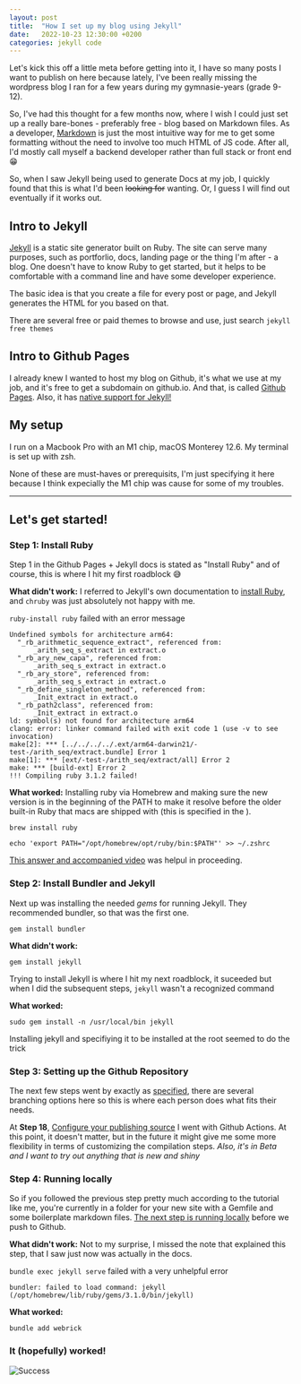 ```yaml
---
layout: post
title:  "How I set up my blog using Jekyll"
date:   2022-10-23 12:30:00 +0200
categories: jekyll code
---
```


Let's kick this off a little meta before getting into it, I have so many posts I want to publish on here because lately, I've been really missing the wordpress blog I ran for a few years during my gymnasie-years (grade 9-12).

So, I've had this thought for a few months now, where I wish I could just set up a really bare-bones - preferably free - blog based on Markdown files. As a developer, [Markdown](https://www.markdownguide.org/getting-started/) is just the most intuitive way for me to get some formatting without the need to involve too much HTML of JS code. After all, I'd mostly call myself a backend developer rather than full stack or front end 😁

So, when I saw Jekyll being used to generate Docs at my job, I quickly found that this is what I'd been ~~looking for~~ wanting. Or, I guess I will find out eventually if it works out.

## Intro to Jekyll
[Jekyll](https://jekyllrb.com/) is a static site generator built on Ruby. The site can serve many purposes, such as portforlio, docs, landing page or the thing I'm after - a blog. One doesn't have to know Ruby to get started, but it helps to be comfortable with a command line and have some developer experience.

The basic idea is that you create a file for every post or page, and Jekyll generates the HTML for you based on that.

There are several free or paid themes to browse and use, just search `jekyll free themes`


## Intro to Github Pages
I already knew I wanted to host my blog on Github, it's what we use at my job, and it's free to get a subdomain on github.io. And that, is called [Github Pages](https://pages.github.com/). Also, it has [native support for Jekyll!](https://docs.github.com/en/pages/setting-up-a-github-pages-site-with-jekyll/creating-a-github-pages-site-with-jekyll)

## My setup
I run on a Macbook Pro with an M1 chip, macOS Monterey 12.6. My terminal is set up with zsh.

None of these are must-haves or prerequisits, I'm just specifying it here because I think expecially the M1 chip was cause for some of my troubles.

---

## Let's get started!

### Step 1: Install Ruby

Step 1 in the Github Pages + Jekyll docs is stated as "Install Ruby" and of course, this is where I hit my first roadblock 😅

**What didn't work:**
I referred to Jekyll's own documentation to [install Ruby](https://jekyllrb.com/docs/installation/macos/), and `chruby` was just absolutely not happy with me.

`ruby-install ruby` failed with an error message

```
Undefined symbols for architecture arm64:
  "_rb_arithmetic_sequence_extract", referenced from:
      _arith_seq_s_extract in extract.o
  "_rb_ary_new_capa", referenced from:
      _arith_seq_s_extract in extract.o
  "_rb_ary_store", referenced from:
      _arith_seq_s_extract in extract.o
  "_rb_define_singleton_method", referenced from:
      _Init_extract in extract.o
  "_rb_path2class", referenced from:
      _Init_extract in extract.o
ld: symbol(s) not found for architecture arm64
clang: error: linker command failed with exit code 1 (use -v to see invocation)
make[2]: *** [../../../../.ext/arm64-darwin21/-test-/arith_seq/extract.bundle] Error 1
make[1]: *** [ext/-test-/arith_seq/extract/all] Error 2
make: *** [build-ext] Error 2
!!! Compiling ruby 3.1.2 failed!
```

**What worked:**
Installing ruby via Homebrew and making sure the new version is in the beginning of the PATH to make it resolve before the older built-in Ruby that macs are shipped with (this is specified in the ).

`brew install ruby`

`echo 'export PATH="/opt/homebrew/opt/ruby/bin:$PATH"' >> ~/.zshrc`

[This answer and accompanied video](https://talk.jekyllrb.com/t/need-help-with-chruby-unknown-ruby-ruby-3-1-1/7255/4) was helpul in proceeding.

### Step 2: Install Bundler and Jekyll
Next up was installing the needed *gems* for running Jekyll. They recommended bundler, so that was the first one.

`gem install bundler`

**What didn't work:** 

`gem install jekyll`

Trying to install Jekyll is where I hit my next roadblock, it suceeded but when I did the subsequent steps, `jekyll` wasn't a recognized command

**What worked:**

`sudo gem install -n /usr/local/bin jekyll`

Installing jekyll and specifiying it to be installed at the root seemed to do the trick

### Step 3: Setting up the Github Repository

The next few steps went by exactly as [specified](https://docs.github.com/en/pages/setting-up-a-github-pages-site-with-jekyll/creating-a-github-pages-site-with-jekyll#creating-a-repository-for-your-site), there are several branching options here so this is where each person does what fits their needs.

At **Step 18**, [Configure your publishing source](https://docs.github.com/en/pages/getting-started-with-github-pages/configuring-a-publishing-source-for-your-github-pages-site) I went with Github Actions. At this point, it doesn't matter, but in the future it might give me some more flexibility in terms of customizing the compilation steps. *Also, it's in Beta and I want to try out anything that is new and shiny*

### Step 4: Running locally

So if you followed the previous step pretty much according to the tutorial like me, you're currently in a folder for your new site with a Gemfile and some boilerplate markdown files.
[The next step is running locally](https://docs.github.com/en/pages/setting-up-a-github-pages-site-with-jekyll/testing-your-github-pages-site-locally-with-jekyll) before we push to Github.

**What didn't work:** Not to my surprise, I missed the note that explained this step, that I saw just now was actually in the docs.

`bundle exec jekyll serve` failed with a very unhelpful error
```
bundler: failed to load command: jekyll (/opt/homebrew/lib/ruby/gems/3.1.0/bin/jekyll)
```

**What worked:** 

`bundle add webrick`

### It (hopefully) worked!
![Success](https://drive.google.com/uc?export=view&id=11cWyvak0FD46ebgxVpnumZ6Gxja_ozf_)